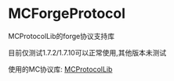 # MCForgeProtocol
MCProtocolLib的forge协议支持库

目前仅测试1.7.2/1.7.10可以正常使用,其他版本未测试

使用的MC协议库: <a href="https://github.com/Steveice10/MCProtocolLib">MCProtocolLib</a>
